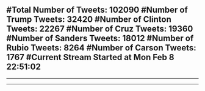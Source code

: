 #Total Number of Tweets: 102090 
#Number of Trump Tweets: 32420
#Number of Clinton Tweets: 22267
#Number of Cruz Tweets: 19360
#Number of Sanders Tweets: 18012
#Number of Rubio Tweets: 8264
#Number of Carson Tweets: 1767
#Current Stream Started at Mon Feb  8 22:51:02
---
---
---
